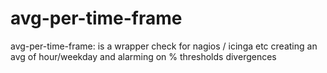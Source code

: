# avg-per-time-frame
avg-per-time-frame: is a wrapper check for nagios / icinga etc creating an avg of hour/weekday and alarming on % thresholds divergences
